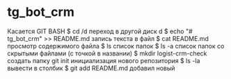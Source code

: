 # tg_bot_crm
Касается GIT BASH
$ cd /d переход в другой диск d
$ echo "# tg_bot_crm" >> README.md запись текста в файл
$ cat README.md просмотр содержимого файла 
$ ls список папок
$ ls -a список папок со скрытыми файлами (с точкой в названии)
$ mkdir logist-crm-check создать папку
git init инициализация нового репозитория
$ ls -la вывести в столбик
$ git add README.md добавил новый 

